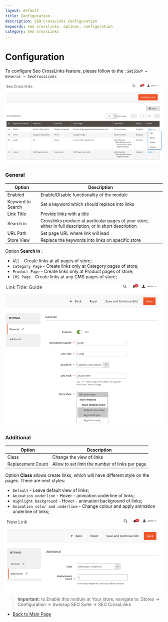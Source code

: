 ```yaml
---
layout: default
title: Configuration
description: SEO CrossLinks Configuration
keywords: seo crosslinks, options, configuration
category: Seo CrossLinks
---
```


# Configuration

To configure Seo CrossLinks feature, please follow to the : *`SWISSUP → General → SeoCrossLinks`*

![Main table](/images/m2/seo-cross-links/admin/main-table.png)

### General

Option | Description
-------|------------
Enabled | Enable/Disable functionality of the module
Keyword to Search | Set a keyword which should replace into links
Link Title | Provide  links with a title
Search in | Crosslinks produce at particular pages of your store, either in full description, or in short description
URL Path | Set page URL where link will lead
Store View | Replace the keywords into links on specific store

Option **Search in** :
-  `All` – Create links at all pages of store;
-  `Category Page` - Create links only at Category pages of store;
-  `Product Page` - Create links only at Product pages of store;
-  `CMS Page` - Create links at any CMS pages of store;

![General settings](/images/m2/seo-cross-links/admin/admin_general.png)

### Additional

Option | Description
-------|------------
Class | Change the view of links
Replacement Count | Allow to set limit the number of links per page


Option **Class** allows create links, which will have different style on the pages.
There are next styles:

- `Default` - Leave default view of links;
- `Animation underline` - Hover - animation underline of links;
- `Highlight background` - Hover - animation background of links;
- `Animation color and underline` - Change colour and apply animation underline of links;

![Additional settings](/images/m2/seo-cross-links/admin/admin_additional.png)

> **Important**: to Enable this module at Your store, navigate to: Stores -> Configuration -> Swissup SEO Suite -> SEO CrossLinks

-  [Back to Main Page](../)